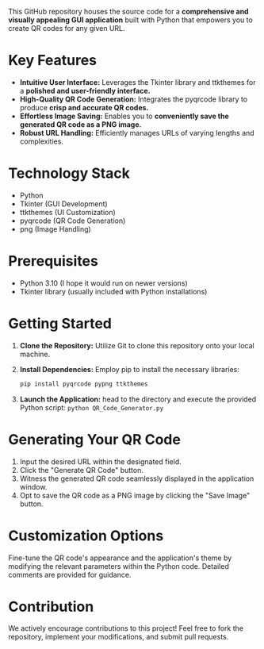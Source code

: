 
This GitHub repository houses the source code for a **comprehensive and visually appealing GUI application** built with Python that empowers you to create QR codes for any given URL. 

# Key Features

* **Intuitive User Interface:** Leverages the Tkinter library and ttkthemes for a **polished and user-friendly interface.** 
* **High-Quality QR Code Generation:** Integrates the pyqrcode library to produce **crisp and accurate QR codes.**
* **Effortless Image Saving:** Enables you to **conveniently save the generated QR code as a PNG image.**
* **Robust URL Handling:** Efficiently manages URLs of varying lengths and complexities.

# Technology Stack

* Python
* Tkinter (GUI Development)
* ttkthemes (UI Customization)
* pyqrcode (QR Code Generation)
* png (Image Handling)

#  Prerequisites

- Python 3.10 (I hope it would run on newer versions)
- Tkinter library (usually included with Python installations)

# Getting Started

1. **Clone the Repository:** Utilize Git to clone this repository onto your local machine.
2. **Install Dependencies:** Employ pip to install the necessary libraries:
    ```bash
    pip install pyqrcode pypng ttkthemes
    ```

3. **Launch the Application:** head to the directory and execute the provided Python script: `python QR_Code_Generator.py`

# Generating Your QR Code

1. Input the desired URL within the designated field.
2. Click the "Generate QR Code" button.
3. Witness the generated QR code seamlessly displayed in the application window.
4. Opt to save the QR code as a PNG image by clicking the "Save Image" button.

# Customization Options

Fine-tune the QR code's appearance and the application's theme by modifying the relevant parameters within the Python code. Detailed comments are provided for guidance.

# Contribution

We actively encourage contributions to this project! Feel free to fork the repository, implement your modifications, and submit pull requests.
